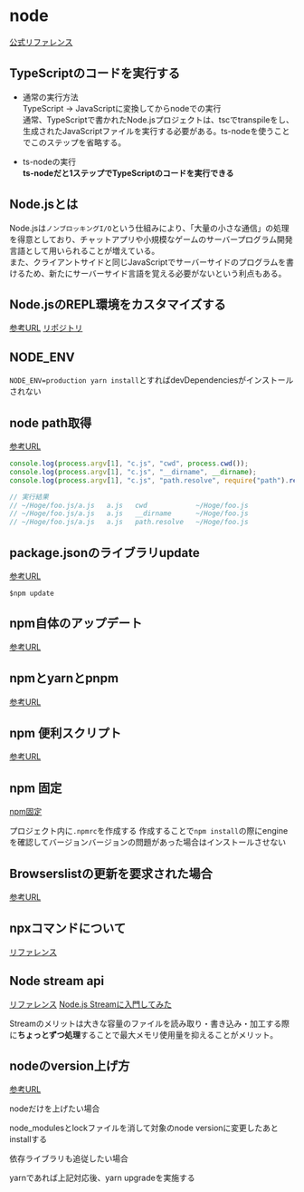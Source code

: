 # node
[公式リファレンス](https://nodejs.org/api/documentation.html)

## TypeScriptのコードを実行する

- 通常の実行方法  
TypeScript → JavaScriptに変換してからnodeでの実行  
通常、TypeScriptで書かれたNode.jsプロジェクトは、tscでtranspileをし、生成されたJavaScriptファイルを実行する必要がある。ts-nodeを使うことでこのステップを省略する。

- ts-nodeの実行  
**ts-nodeだと1ステップでTypeScriptのコードを実行できる**

## Node.jsとは

Node.jsは`ノンブロッキングI/O`という仕組みにより、「大量の小さな通信」の処理を得意としており、チャットアプリや小規模なゲームのサーバープログラム開発言語として用いられることが増えている。  
また、クライアントサイドと同じJavaScriptでサーバーサイドのプログラムを書けるため、新たにサーバーサイド言語を覚える必要がないという利点もある。

## Node.jsのREPL環境をカスタマイズする
[参考URL](https://kazamori.jp/blogs/2021/07/20/customize-node-repl/)
[リポジトリ](https://github.com/kazamori/typeorm-performance-issues-sample)

## NODE_ENV

`NODE_ENV=production yarn install`とすればdevDependenciesがインストールされない

## node path取得
[参考URL](https://zenn.dev/ignorant_kenji/articles/25280934f2c50b0c13ff)

```js
console.log(process.argv[1], "c.js", "cwd", process.cwd());
console.log(process.argv[1], "c.js", "__dirname", __dirname);
console.log(process.argv[1], "c.js", "path.resolve", require("path").resolve(""));

// 実行結果
// ~/Hoge/foo.js/a.js   a.js   cwd            ~/Hoge/foo.js
// ~/Hoge/foo.js/a.js   a.js   __dirname      ~/Hoge/foo.js
// ~/Hoge/foo.js/a.js   a.js   path.resolve   ~/Hoge/foo.js
```

## package.jsonのライブラリupdate
[参考URL](https://qiita.com/sugurutakahashi12345/items/df736ddaf65c244e1b4f)

`$npm update`

## npm自体のアップデート
[参考URL](https://qiita.com/n0bisuke/items/b2704b6ebb84f21c03c1)

## npmとyarnとpnpm
[参考URL](https://zenn.dev/hibikine/articles/27621a7f95e761#discuss)

## npm 便利スクリプト
[参考URL](https://qiita.com/mysticatea/items/12bb6579b9155fd74586)

## npm 固定
[npm固定](https://qiita.com/hirorock/items/3a98a43f38aec39aab4f)

プロジェクト内に`.npmrc`を作成する
作成することで`npm install`の際にengineを確認してバージョンバージョンの問題があった場合はインストールさせない

## Browserslistの更新を要求された場合
[参考URL](https://dev.classmethod.jp/articles/asked-to-update-the-browserslist-when-building-react-app/)

## npxコマンドについて
[リファレンス](https://www.npmjs.com/package/create-nx-workspace)

## Node stream api
[リファレンス](https://nodejs.org/api/stream.html)
[Node.js Streamに入門してみた](https://dev.classmethod.jp/articles/node-js-stream-newbie/)

Streamのメリットは大きな容量のファイルを読み取り・書き込み・加工する際に**ちょっとずつ処理**することで最大メモリ使用量を抑えることがメリット。

## nodeのversion上げ方
[参考URL](https://zenn.dev/ymmt1089/articles/20221120_node_16to18)

nodeだけを上げたい場合

node_modulesとlockファイルを消して対象のnode versionに変更したあとinstallする

依存ライブラリも追従したい場合

yarnであれば上記対応後、yarn upgradeを実施する




